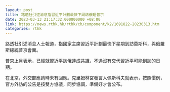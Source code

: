 ```yaml
---
layout: post
title: 路透社引述消息指習近平計劃最快下周訪俄晤普京
date: 2023-03-13 21:17:32.000000000 +08:00
link: https://news.rthk.hk/rthk/ch/component/k2/1691822-20230313.htm
categories: rthk
---
```


路透社引述消息人士報道，指國家主席習近平計劃最快下星期到訪莫斯科，與俄羅斯總統普京會面。

普京上月表示，已經就習近平訪俄達成共識，不過沒有交代習近平可能到訪的日期。

在北京，外交部應詢時未有回應。克里姆林宮發言人佩斯科夫就表示，按照慣例，官方外訪的公告是按雙方協議，同步協調，準備好才會公布。
